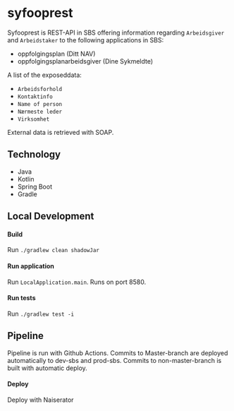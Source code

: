 # syfooprest

Syfooprest is REST-API in SBS offering information regarding `Arbeidsgiver` and `Arbeidstaker`
to the following applications in SBS:
* oppfolgingsplan (Ditt NAV)
* oppfolgingsplanarbeidsgiver (Dine Sykmeldte)

A list of the exposeddata:
* `Arbeidsforhold`
* `Kontaktinfo`
* `Name of person`
* `Nærmeste leder`
* `Virksomhet`

External data is retrieved with SOAP.

## Technology
* Java
* Kotlin
* Spring Boot
* Gradle

## Local Development

#### Build
Run `./gradlew clean shadowJar`

#### Run application

Run `LocalApplication.main`. Runs on port 8580.

#### Run tests

Run `./gradlew test -i`

## Pipeline

Pipeline is run with Github Actions.
Commits to Master-branch are deployed automatically to dev-sbs and prod-sbs.
Commits to non-master-branch is built with automatic deploy.

#### Deploy

Deploy with Naiserator
